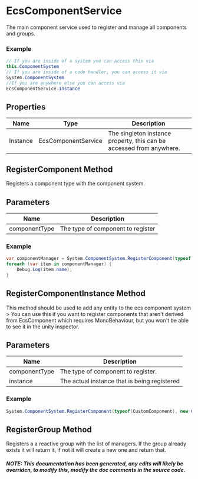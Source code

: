 # EcsComponentService
The main component service used to register and manage all components and groups.

### Example
```cs
// If you are inside of a system you can access this via 
this.ComponentSystem
// If you are inside of a code handler, you can access it via 
System.ComponentSystem
//If you are anywhere else you can access via 
EcsComponentService.Instance
```
## Properties
|Name | Type | Description|
|-----|------|------------|
|Instance|EcsComponentService|The singleton instance property, this can be accessed from anywhere.|



## RegisterComponent Method
Registers a component type with the component system.
## Parameters
|Name | Description|
|-----|------------|
|componentType|The type of component to register|
### Example
```cs
var componentManager = System.ComponentSystem.RegisterComponent(typeof(PlayerComponent));
foreach (var item in componentManager) {
    Debug.Log(item.name);
}
```
## RegisterComponentInstance Method
This method should be used to add any entity to the ecs component system  > You can use this if you want to register components that aren't derived from EcsComponent which requires MonoBehaviour, but you won't be able to see it in the unity inspector.
## Parameters
|Name | Description|
|-----|------------|
|componentType|The type of component to register.|
|instance|The actual instance that is being registered|
### Example
```cs
System.ComponentSystem.RegisterComponent(typeof(CustomComponent), new CustomComponent());
```
## RegisterGroup Method
Registers a a reactive group with the list of managers.  If the group already exists it will return it, if not it will create a new one and return that.
##### NOTE: This documentation has been generated, any edits will likely be overriden, to modify this, modify the doc comments in the source code.
